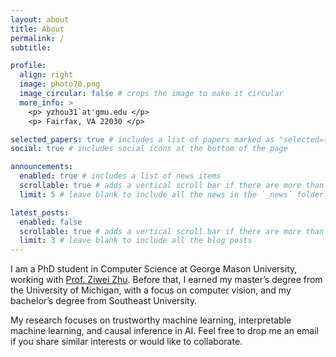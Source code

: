 ```yaml
---
layout: about
title: About
permalink: /
subtitle: 

profile:
  align: right
  image: photo70.png
  image_circular: false # crops the image to make it circular
  more_info: >
    <p> yzhou31`at'gmu.edu </p>
    <p> Fairfax, VA 22030 </p>

selected_papers: true # includes a list of papers marked as "selected={true}"
social: true # includes social icons at the bottom of the page

announcements:
  enabled: true # includes a list of news items
  scrollable: true # adds a vertical scroll bar if there are more than 3 news items
  limit: 5 # leave blank to include all the news in the `_news` folder

latest_posts:
  enabled: false
  scrollable: true # adds a vertical scroll bar if there are more than 3 new posts items
  limit: 3 # leave blank to include all the blog posts
---
```

I am a PhD student in Computer Science at George Mason University, working with [Prof. Ziwei Zhu](https://zziwei.github.io/). Before that, I earned my master’s degree from the University of Michigan, with a focus on computer vision, and my bachelor’s degree from Southeast University.

My research focuses on trustworthy machine learning, interpretable machine learning, and causal inference in AI. Feel free to drop me an email if you share similar interests or would like to collaborate.
